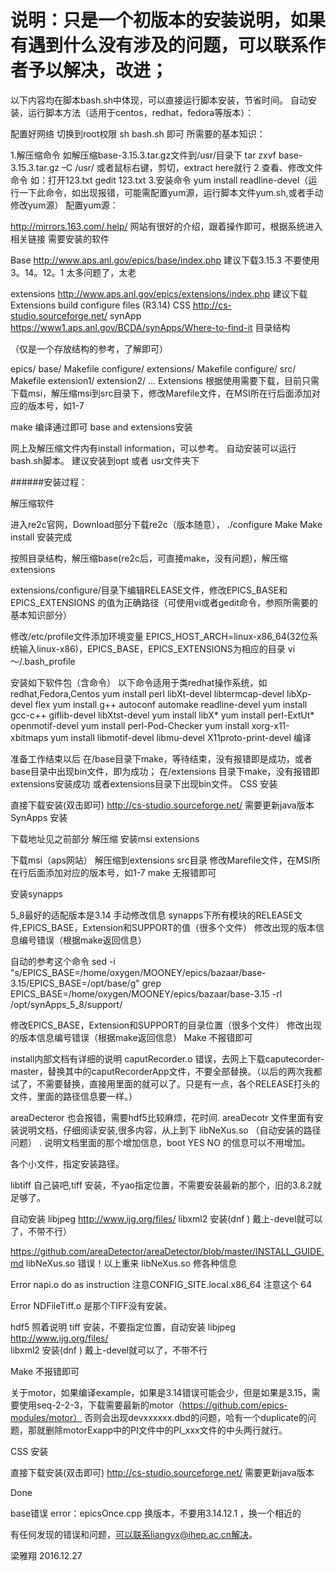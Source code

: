 # 说明：只是一个初版本的安装说明，如果有遇到什么没有涉及的问题，可以联系作者予以解决，改进；

以下内容均在脚本bash.sh中体现，可以直接运行脚本安装，节省时间。 自动安装，运行脚本方法（适用于centos，redhat，fedora等版本）：

配置好网络 切换到root权限 sh bash.sh 即可 所需要的基本知识：

1.解压缩命令 如解压缩base-3.15.3.tar.gz文件到/usr/目录下 tar zxvf base-3.15.3.tar.gz –C /usr/ 或者鼠标右键，剪切，extract here就行
2.查看、修改文件命令 如：打开123.txt gedit 123.txt
3.安装命令 yum install readline-devel（运行一下此命令，如出现报错，可能需配置yum源，运行脚本文件yum.sh,或者手动修改yum源）
配置yum源：

http://mirrors.163.com/.help/ 网站有很好的介绍，跟着操作即可，根据系统进入相关链接 需要安装的软件

Base http://www.aps.anl.gov/epics/base/index.php 建议下载3.15.3 不要使用3。14。12。1 太多问题了，太老

extensions http://www.aps.anl.gov/epics/extensions/index.php 建议下载Extensions build configure files (R3.14)
CSS http://cs-studio.sourceforge.net/
synApp https://www1.aps.anl.gov/BCDA/synApps/Where-to-find-it
目录结构

（仅是一个存放结构的参考，了解即可）

epics/
    base/
        Makefile
        configure/
    extensions/
        Makefile
        configure/
        src/
            Makefile
            extension1/
            extension2/
            ...
Extensions 根据使用需要下载，目前只需下载msi，解压缩msi到src目录下，修改Marefile文件，在MSI所在行后面添加对应的版本号，如1-7

make 编译通过即可 base and extensions安装

网上及解压缩文件内有install information，可以参考。 自动安装可以运行bash.sh脚本。 建议安装到opt 或者 usr文件夹下

######安装过程：

解压缩软件

进入re2c官网，Download部分下载re2c（版本随意）， ./configure Make Make install 安装完成 

按照目录结构，解压缩base(re2c后，可直接make，没有问题)，解压缩extensions

extensions/configure/目录下编辑RELEASE文件，修改EPICS_BASE和EPICS_EXTENSIONS 的值为正确路径（可使用vi或者gedit命令，参照所需要的基本知识部分）

修改/etc/profile文件添加环境变量 EPICS_HOST_ARCH=linux-x86_64(32位系统输入linux-x86)，EPICS_BASE，EPICS_EXTENSIONS为相应的目录
vi ～/.bash_profile

安装如下软件包（含命令）
以下命令适用于类redhat操作系统，如redhat,Fedora,Centos
yum install perl libXt-devel libtermcap-devel libXp-devel flex yum install g++ autoconf automake readline-devel yum install gcc-c++ giflib-devel libXtst-devel yum install libX* yum install perl-ExtUt* openmotif-devel yum install perl-Pod-Checker yum install xorg-x11-xbitmaps yum install libmotif-devel libmu-devel X11proto-print-devel 编译

准备工作结束以后 在/base目录下make，等待结束，没有报错即是成功，或者base目录中出现bin文件，即为成功； 在/extensions 目录下make，没有报错即extensions安装成功 或者extensions目录下出现bin文件。 CSS 安装

直接下载安装(双击即可) http://cs-studio.sourceforge.net/ 需要更新java版本 SynApps 安装

下载地址见之前部分 解压缩 安装msi extensions

下载msi（aps网站） 解压缩到extensions src目录 修改Marefile文件，在MSI所在行后面添加对应的版本号，如1-7 make 无报错即可



安装synapps

5_8最好的适配版本是3.14
手动修改信息 synapps下所有模块的RELEASE文件,EPICS_BASE，Extension和SUPPORT的值（很多个文件） 修改出现的版本信息编号错误（根据make返回信息）

自动的参考这个命令 sed -i "s/EPICS_BASE=\/home\/oxygen\/MOONEY\/epics\/bazaar\/base-3.15/EPICS_BASE=\/opt\/base/g" grep EPICS_BASE=/home/oxygen/MOONEY/epics/bazaar/base-3.15 -rl /opt/synApps_5_8/support/

修改EPICS_BASE，Extension和SUPPORT的目录位置（很多个文件）
修改出现的版本信息编号错误（根据make返回信息）
Make 不报错即可


install内部文档有详细的说明 caputRecorder.o 错误，去网上下载caputecorder-master，替换其中的caputRecorderApp文件，不要全部替换。（以后的两次我都试了，不需要替换，直接用里面的就可以了。只是有一点，各个RELEASE打头的文件，里面的路径信息要一样。）  

areaDecteror 也会报错，需要hdf5比较麻烦，花时间. areaDecotr 文件里面有安装说明文档，仔细阅读安装,很多内容，从上到下 libNeXus.so （自动安装的路径问题） .      说明文档里面的那个增加信息，boot YES NO 的信息可以不用增加。    

各个小文件，指定安装路径。  

libtiff 自己装吧,tiff 安装，不yao指定位置，不需要安装最新的那个，旧的3.8.2就足够了。  

自动安装 libjpeg http://www.ijg.org/files/ libxml2 安装(dnf ) 戴上-devel就可以了，不带不行）

https://github.com/areaDetector/areaDetector/blob/master/INSTALL_GUIDE.md libNeXus.so 错误！以上重来 libNeXus.so 修各种信息

Error napi.o do as instruction 注意CONFIG_SITE.local.x86_64 注意这个 64

Error NDFileTiff.o  是那个TIFF没有安装。  

hdf5 照着说明 tiff 安装，不要指定位置，自动安装 libjpeg http://www.ijg.org/files/  
libxml2 安装(dnf ) 戴上-devel就可以了，不带不行

Make 不报错即可

关于motor，如果编译example，如果是3.14错误可能会少，但是如果是3.15，需要使用seq-2-2-3，下载需要最新的motor（https://github.com/epics-modules/motor）
否则会出现devxxxxxx.dbd的问题，哈有一个duplicate的问题，那就删除motorExapp中的PI文件中的PI_xxx文件的中头两行就行。



CSS 安装

直接下载安装(双击即可) http://cs-studio.sourceforge.net/ 需要更新java版本

Done


base错误
error：epicsOnce.cpp   换版本，不要用3.14.12.1 ，换一个相近的

有任何发现的错误和问题，可以联系liangyx@ihep.ac.cn解决。

梁雅翔 2016.12.27
